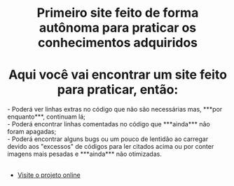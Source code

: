 <h1 align="center">Primeiro site feito de forma autônoma para praticar os conhecimentos adquiridos</h1>

<h1 align="center">Aqui você vai encontrar um site feito para praticar, então:</h1>
- Poderá ver linhas extras no código que não são necessárias mas, ***por enquanto***, continuam lá;<br>
- Poderá encontrar linhas comentadas no código que ***ainda*** não foram apagadas;<br>
- Poderá encontrar alguns bugs ou um pouco de lentidão ao carregar devido aos "excessos" de códigos para ler citados acima ou por conter imagens mais pesadas e ***ainda*** não otimizadas.<br><br>


- [Visite o projeto online](https://yourik1.github.io/first-site/)

